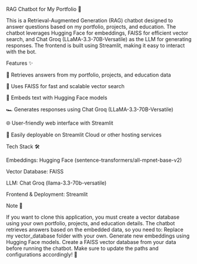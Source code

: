 RAG Chatbot for My Portfolio 🚀

This is a Retrieval-Augmented Generation (RAG) chatbot designed to answer questions based on my portfolio, projects, and education. The chatbot leverages Hugging Face for embeddings, FAISS for efficient vector search, and Chat Groq (LLaMA-3.3-70B-Versatile) as the LLM for generating responses. The frontend is built using Streamlit, making it easy to interact with the bot.

Features ✨

📄 Retrieves answers from my portfolio, projects, and education data

🧠 Uses FAISS for fast and scalable vector search

🤖 Embeds text with Hugging Face models

🏎️ Generates responses using Chat Groq (LLaMA-3.3-70B-Versatile)

🌐 User-friendly web interface with Streamlit

🚀 Easily deployable on Streamlit Cloud or other hosting services

Tech Stack 🛠

Embeddings: Hugging Face (sentence-transformers/all-mpnet-base-v2)

Vector Database: FAISS

LLM: Chat Groq (llama-3.3-70b-versatile)

Frontend & Deployment: Streamlit

Note 📝

If you want to clone this application, you must create a vector database using your own portfolio, projects, and education details. The chatbot retrieves answers based on the embedded data, so you need to:
Replace my vector_database folder with your own.
Generate new embeddings using Hugging Face models.
Create a FAISS vector database from your data before running the chatbot.
Make sure to update the paths and configurations accordingly! 🚀
